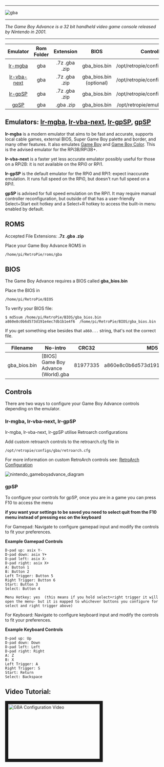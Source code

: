 ***
![gba](https://cloud.githubusercontent.com/assets/10035308/12191989/d423d454-b597-11e5-866f-8aaeec0b88b9.png)
***
_The Game Boy Advance is a 32 bit handheld video game console released by Nintendo in 2001._
***

| Emulator | Rom Folder | Extension | BIOS |  Controller Config |
| :---: | :---: | :---: | :---: | :---: |
| [lr-mgba](https://github.com/libretro/mgba) | gba  | .7z .gba .zip | gba_bios.bin | /opt/retropie/configs/gba/retroarch.cfg |
| [lr-vba-next](https://github.com/libretro/vba-next) | gba  | .7z .gba .zip | gba_bios.bin (optional) | /opt/retropie/configs/gba/retroarch.cfg |
| [lr-gpSP](https://github.com/libretro/gpsp) | gba  | .7z .gba .zip | gba_bios.bin | /opt/retropie/configs/gba/retroarch.cfg |
| [gpSP](https://github.com/DPRCZ/gpsp) | gba  | .gba .zip | gba_bios.bin | /opt/retropie/emulators/gpsp/gpsp.cfg |

## Emulators: [lr-mgba](https://github.com/libretro/mgba), [lr-vba-next](https://github.com/libretro/vba-next), [lr-gpSP](https://github.com/libretro/gpsp), [gpSP](https://github.com/DPRCZ/gpsp)

**lr-mgba** is a modern emulator that aims to be fast and accurate, supports local cable games, external BIOS, Super Game Boy palette and border, and many other features. It also emulates [Game Boy](Game-Boy) and [Game Boy Color](Game-Boy-Color). This is the advised emulator for the RPi3B/RPi3B+.

**lr-vba-next** is a faster yet less accurate emulator possibly useful for those on a RPi2B: it is not available on the RPi0 or RPi1.

**lr-gpSP** is the default emulator for the RPi0 and RPi1: expect inaccurate emulation. It runs full speed on the RPi0, but doesn't run full speed on a RPi1.

**gpSP** is advised for full speed emulation on the RPi1. It may require manual controller reconfiguration, but outside of that has a user-friendly Select+Start exit hotkey and a Select+R hotkey to access the built-in menu enabled by default.

## ROMS
Accepted File Extensions: **.7z .gba .zip**

Place your Game Boy Advance ROMS in 
```
/home/pi/RetroPie/roms/gba
```

## BIOS
The Game Boy Advance requires a BIOS called **gba_bios.bin**

Place the BIOS in
```
/home/pi/RetroPie/BIOS
```

To verify your BIOS file:

```
$ md5sum /home/pi/RetroPie/BIOS/gba_bios.bin 
a860e8c0b6d573d191e4ec7db1b1e4f6  /home/pi/RetroPie/BIOS/gba_bios.bin
```

If you get something else besides that `a860...` string, that's not the correct file.

| Filename | No-intro | CRC32 | MD5 | SHA-1 |
|--------------|--------------|--------------|--------------|--------------|
| gba_bios.bin | [BIOS] Game Boy Advance (World).gba | 81977335 | a860e8c0b6d573d191e4ec7db1b1e4f6 | 300c20df6731a33952ded8c436f7f186d25d3492 |

## Controls

There are two ways to configure your Game Boy Advance controls depending on the emulator.

### lr-mgba, lr-vba-next, lr-gpSP

lr-mgba, lr-vba-next, lr-gpSP utilise Retroarch configurations

Add custom retroarch controls to the retroarch.cfg file in
```shell
/opt/retropie/configs/gba/retroarch.cfg
```
For more information on custom RetroArch controls see: [RetroArch Configuration](RetroArch-Configuration)

![nintendo_gameboyadvance_diagram](https://cloud.githubusercontent.com/assets/10035308/16599631/7f238b14-42c0-11e6-90e0-eac12cb4db3d.png)

### gpSP

To configure your controls for gpSP, once you are in a game you can press F10 to access the menu

**if you want your settings to be saved you need to select quit from the F10 menu instead of pressing esc on the keyboard**

For Gamepad: Navigate to configure gamepad input and modify the controls to fit your preferences.

**Example Gamepad Controls**
```shell
D-pad up: asix Y-
D-pad down: asix Y+
D-pad left: asix X-
D-pad right: asix X+
A: Button 1
B: Button 2
Left Trigger: Button 5
Right Trigger: Button 6
Start: Button 3
Select: Button 4

Menu Hotkey: yes  (this means if you hold select+right trigger it will open the menu- but it is mapped to whichever buttons you configure for select and right trigger above)
```
For Keyboard: Navigate to configure keyboard input and modify the controls to fit your preferences.

**Example Keyboard Controls**
```shell
D-pad up: Up
D-pad down: Down
D-pad left: Left
D-pad right: Right
A: Z
B: X
Left Trigger: A
Right Trigger: S
Start: Return
Select: Backspace
```
## Video Tutorial:

<a href="https://www.youtube.com/watch?v=eM9BB9v9288" target="_blank"><img src="https://i.ytimg.com/vi_webp/eM9BB9v9288/mqdefault.webp" 
alt="GBA Configuration Video" width="300" height="180" border="10" /></a>